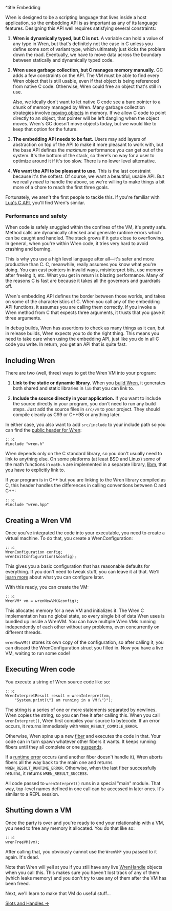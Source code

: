 ^title Embedding

Wren is designed to be a scripting language that lives inside a host
application, so the embedding API is as important as any of its language
features. Designing this API well requires satisfying several constraints:

1. **Wren is dynamically typed, but C is not.** A variable can hold a value of
   any type in Wren, but that's definitely not the case in C unless you define
   some sort of variant type, which ultimately just kicks the problem down the
   road. Eventually, we have to move data across the boundary between statically and dynamically typed code.

2. **Wren uses garbage collection, but C manages memory manually.** GC adds a
   few constraints on the API. The VM must be able to find every Wren object
   that is still usable, even if that object is being referenced from native C
   code. Otherwise, Wren could free an object that's still in use.

    Also, we ideally don't want to let native C code see a bare pointer to a
    chunk of memory managed by Wren. Many garbage collection strategies involve
    [moving objects][] in memory. If we allow C code to point directly to an
    object, that pointer will be left dangling when the object moves. Wren's GC
    doesn't move objects today, but we would like to keep that option for the
    future.

3. **The embedding API needs to be fast.** Users may add layers of abstraction
   on top of the API to make it more pleasant to work with, but the base API
   defines the *maximum* performance you can get out of the system. It's the
   bottom of the stack, so there's no way for a user to optimize around it if
   it's too slow. There is no lower level alternative.

4. **We want the API to be pleasant to use.** This is the last constraint
   because it's the softest. Of course, we want a beautiful, usable API. But we
   really *need* to handle the above, so we're willing to make things a bit more
   of a chore to reach the first three goals.

[moving objects]: https://en.wikipedia.org/wiki/Tracing_garbage_collection#Copying_vs._mark-and-sweep_vs._mark-and-don.27t-sweep

Fortunately, we aren't the first people to tackle this. If you're familiar with
[Lua's C API][lua], you'll find Wren's similar.

[lua]: https://www.lua.org/pil/24.html

### Performance and safety

When code is safely snuggled within the confines of the VM, it's pretty safe.
Method calls are dynamically checked and generate runtime errors which can be
caught and handled. The stack grows if it gets close to overflowing. In general,
when you're within Wren code, it tries very hard to avoid crashing and burning.

This is why you use a high level language after all&mdash;it's safer and more
productive than C. C, meanwhile, really assumes you know what you're doing. You
can cast pointers in invalid ways, misinterpret bits, use memory after freeing
it, etc. What you get in return is blazing performance. Many of the reasons C is
fast are because it takes all the governors and guardrails off.

Wren's embedding API defines the border between those worlds, and takes on some
of the characteristics of C. When you call any of the embedding API functions,
it assumes you are calling them correctly. If you invoke a Wren method from C
that expects three arguments, it trusts that you gave it three arguments.

In debug builds, Wren has assertions to check as many things as it can, but in
release builds, Wren expects you to do the right thing. This means you need to
take care when using the embedding API, just like you do in all C code you
write. In return, you get an API that is quite fast.

## Including Wren

There are two (well, three) ways to get the Wren VM into your program:

1.  **Link to the static or dynamic library.** When you [build Wren][build], it
    generates both shared and static libraries in `lib` that you can link to.

2.  **Include the source directly in your application.** If you want to include
    the source directly in your program, you don't need to run any build steps.
    Just add the source files in `src/vm` to your project. They should compile
    cleanly as C99 or C++98 or anything later.

[build]: ../getting-started.html

In either case, you also want to add `src/include` to your include path so you
can find the [public header for Wren][wren.h]:

[wren.h]: https://github.com/wren-lang/wren/blob/master/src/include/wren.h

    :::c
    #include "wren.h"

Wren depends only on the C standard library, so you don't usually need to link
to anything else. On some platforms (at least BSD and Linux) some of the math
functions in `math.h` are implemented in a separate library, [libm][], that you
have to explicitly link to.

[libm]: https://en.wikipedia.org/wiki/C_mathematical_functions#libm

If your program is in C++ but you are linking to the Wren library compiled as C,
this header handles the differences in calling conventions between C and C++:

    :::c
    #include "wren.hpp"

## Creating a Wren VM

Once you've integrated the code into your executable, you need to create a
virtual machine. To do that, you create a WrenConfiguration:

    :::c
    WrenConfiguration config;
    wrenInitConfiguration(&config);

This gives you a basic configuration that has reasonable defaults for
everything. If you don't need to tweak stuff, you can leave it at that. We'll
[learn more][configuration] about what you can configure later.

[configuration]: configuring-the-vm.html

With this ready, you can create the VM:

    :::c
    WrenVM* vm = wrenNewVM(&config);

This allocates memory for a new VM and initializes it. The Wren C implementation
has no global state, so every single bit of data Wren uses is bundled up inside
a WrenVM. You can have multiple Wren VMs running independently of each other
without any problems, even concurrently on different threads.

`wrenNewVM()` stores its own copy of the configuration, so after calling it, you
can discard the WrenConfiguration struct you filled in. Now you have a live
VM, waiting to run some code!

## Executing Wren code

You execute a string of Wren source code like so:

    :::c
    WrenInterpretResult result = wrenInterpret(vm,
        "System.print(\"I am running in a VM!\")");

The string is a series of one or more statements separated by newlines. Wren
copies the string, so you can free it after calling this. When you call
`wrenInterpret()`, Wren first compiles your source to bytecode. If an error
occurs, it returns immediately with `WREN_RESULT_COMPILE_ERROR`.

Otherwise, Wren spins up a new [fiber][] and executes the code in that. Your
code can in turn spawn whatever other fibers it wants. It keeps running fibers
until they all complete or one [suspends].

[fiber]: ../concurrency.html
[suspends]: ../modules/core/fiber.html#fiber.suspend()

If a [runtime error][] occurs (and another fiber doesn't handle it), Wren aborts
fibers all the way back to the main one and returns `WREN_RESULT_RUNTIME_ERROR`.
Otherwise, when the last fiber successfully returns, it returns
`WREN_RESULT_SUCCESS`.

[runtime error]: ../error-handling.html

All code passed to `wrenInterpret()` runs in a special "main" module. That way,
top-level names defined in one call can be accessed in later ones. It's similar
to a REPL session.

## Shutting down a VM

Once the party is over and you're ready to end your relationship with a VM, you
need to free any memory it allocated. You do that like so:

    :::c
    wrenFreeVM(vm);

After calling that, you obviously cannot use the `WrenVM*` you passed to it
again. It's dead.

Note that Wren will yell at you if you still have any live [WrenHandle][handle]
objects when you call this. This makes sure you haven't lost track of any of
them (which leaks memory) and you don't try to use any of them after the VM has
been freed.

[handle]: slots-and-handles.html#handles

Next, we'll learn to make that VM do useful stuff...

<a class="right" href="slots-and-handles.html">Slots and Handles &rarr;</a>
